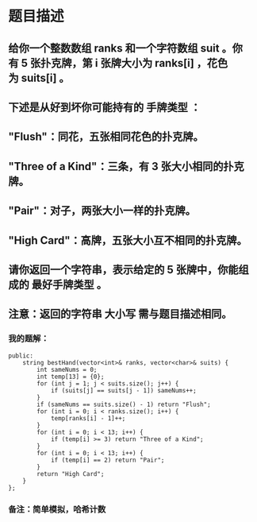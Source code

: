 # 题目描述
## 给你一个整数数组 ranks 和一个字符数组 suit 。你有 5 张扑克牌，第 i 张牌大小为 ranks[i] ，花色为 suits[i] 。
## 下述是从好到坏你可能持有的 手牌类型 ：
## "Flush"：同花，五张相同花色的扑克牌。
## "Three of a Kind"：三条，有 3 张大小相同的扑克牌。
## "Pair"：对子，两张大小一样的扑克牌。
## "High Card"：高牌，五张大小互不相同的扑克牌。
## 请你返回一个字符串，表示给定的 5 张牌中，你能组成的 最好手牌类型 。
## 注意：返回的字符串 大小写 需与题目描述相同。
### 我的题解：
```class Solution {
public:
    string bestHand(vector<int>& ranks, vector<char>& suits) {
        int sameNums = 0;
        int temp[13] = {0};
        for (int j = 1; j < suits.size(); j++) {
            if (suits[j] == suits[j - 1]) sameNums++;
        }
        if (sameNums == suits.size() - 1) return "Flush";
        for (int i = 0; i < ranks.size(); i++) {
            temp[ranks[i] - 1]++;
        }
        for (int i = 0; i < 13; i++) {
            if (temp[i] >= 3) return "Three of a Kind";
        }
        for (int i = 0; i < 13; i++) {
            if (temp[i] == 2) return "Pair";
        }
        return "High Card";
    }
};
```
### **备注**：简单模拟，哈希计数